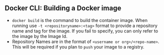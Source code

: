 
## Docker CLI: Building a Docker image

* `docker build` is the command to build the container image.  When running use `-t <repositoryname>:<tag>` format to provide a repository name and tag for the image.  If you fail to specify, you can only refer to the image by the Image Id.
* Repository Names are in the format of `<username or org>/<repo-name>`.  This will be required if you plan to `push` your image to a registry.  

